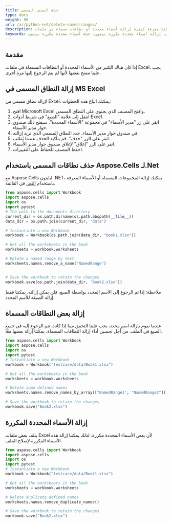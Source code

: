 ```yaml
---
title: حذف المدى المسمى
type: docs
weight: 90
url: /ar/python-net/delete-named-ranges/
description: يمكنك معرفة كيفية إزالة أسماء محددة أو نطاقات مسماة من ملفات Excel أو OpenOffice باستخدام Aspose.Cells for Python عبر .Net.
keywords: مكتبة بيثون لإكسل، إزالة أسماء محددة مكررة بيثون، حذف أسماء محددة مكررة بيثون.
---
```


## **مقدمة**
إذا كان هناك الكثير من الأسماء المحددة أو النطاقات المسماة في ملفات Excel، يجب علينا مسح بعضها لأنها لم يتم الرجوع إليها مرة أخرى.

## **إزالة النطاق المسمى في MS Excel**

لإزالة نطاق مسمى من Excel، يمكنك اتباع هذه الخطوات:
1. افتح Microsoft Excel وافتح المصنف الذي يحتوي على النطاق المسمى.
2. انتقل إلى علامة "الصيغ" في شريط أدوات Excel.
3. انقر على زر "مدير الأسماء" في مجموعة "الأسماء المحددة". سيفتح ذلك صندوق حوار مدير الأسماء.
4. في صندوق حوار مدير الأسماء، حدد النطاق المسمى الذي تريد إزالته.
5. انقر على الزر "حذف". قم بتأكيد الحذف عندما يُطلب.
6. انقر على الزر "إغلاق" لإغلاق صندوق حوار مدير الأسماء.
7. احفظ المصنف للحفاظ على التغييرات.

## **حذف نطاقات المسمى باستخدام Aspose.Cells لـ.Net**
مع Aspose.Cells لبایتون .NET، يمكنك إزالة المجموعات المسماة أو الأسماء المعرفة باستخدام [النص](https://reference.aspose.com/cells/python-net/aspose.cells/namecollection/remove_a_name/#str) في القائمة.

```python
from aspose.cells import Workbook
import aspose.cells
import os
import pytest
# The path to the documents directory
current_dir = os.path.dirname(os.path.abspath(__file__))
data_dir = os.path.join(current_dir, "data")

# Instantiate a new Workbook
workbook = Workbook(os.path.join(data_dir, "Book1.xlsx"))

# Get all the worksheets in the book
worksheets = workbook.worksheets

# Delete a named range by text
worksheets.names.remove_a_name("NamedRange")


# Save the workbook to retain the changes
workbook.save(os.path.join(data_dir, "Book2.xlsx"))
```

ملاحظة: إذا تم الرجوع إلى الاسم المحدد بواسطة الصيغ، فلن يمكن إزالته. يمكننا فقط إزالة الصيغة للأسم المحدد.

## **إزالة بعض النطاقات المسماة**
عندما نقوم بإزالة اسم محدد، يجب علينا التحقق مما إذا كانت تتم الرجوع إليه في جميع الصيغ في الملف.
من أجل تحسين أداء إزالة النطاقات المسماة، يمكننا إزالة بعضها معًا.

```python
from aspose.cells import Workbook
import aspose.cells
import os
import pytest
# Instantiate a new Workbook
workbook = Workbook("testcase/data/Book1.xlsx")

# Get all the worksheets in the book
worksheets = workbook.worksheets

# Delete some defined names
worksheets.names.remove_names_by_array(["NamedRange1", "NamedRange2"])

# Save the workbook to retain the changes
workbook.save("Book2.xlsx")
```


## **إزالة الأسماء المحددة المكررة**
يتلف بعض ملفات Excel لأن بعض الأسماء المحددة مكررة. لذلك يمكننا إزالة هذه الأسماء المكررة لإصلاح الملف.

```python
from aspose.cells import Workbook
import aspose.cells
import os
import pytest
# Instantiate a new Workbook
workbook = Workbook("testcase/data/Book1.xlsx")

# Get all the worksheets in the book
worksheets = workbook.worksheets

# Delete duplicate defined names
worksheets.names.remove_duplicate_names()

# Save the workbook to retain the changes
workbook.save("Book2.xlsx")
```
